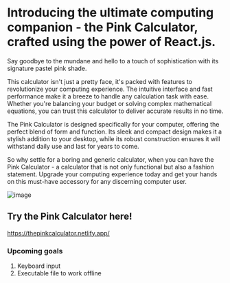 # Introducing the ultimate computing companion - the Pink Calculator, crafted using the power of React.js. 
Say goodbye to the mundane and hello to a touch of sophistication with its signature pastel pink shade.

This calculator isn't just a pretty face, it's packed with features to revolutionize your computing experience. The intuitive interface and fast performance make it a breeze to handle any calculation task with ease. Whether you're balancing your budget or solving complex mathematical equations, you can trust this calculator to deliver accurate results in no time.

The Pink Calculator is designed specifically for your computer, offering the perfect blend of form and function. Its sleek and compact design makes it a stylish addition to your desktop, while its robust construction ensures it will withstand daily use and last for years to come.

So why settle for a boring and generic calculator, when you can have the Pink Calculator - a calculator that is not only functional but also a fashion statement. Upgrade your computing experience today and get your hands on this must-have accessory for any discerning computer user.

![image](https://user-images.githubusercontent.com/43397999/222931662-736ae8f8-3e37-44d0-83f4-b996a8fe93b5.png)

## Try the Pink Calculator here!
https://thepinkcalculator.netlify.app/

### Upcoming goals
1. Keyboard input
2. Executable file to work offline

